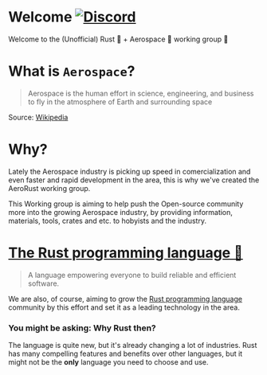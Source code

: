 # Welcome [![Discord](https://img.shields.io/discord/662244134316408833?label=Discord&style=flat-square)](https://discord.gg/RXNsMXc)
Welcome to the (Unofficial) Rust 🦀 + Aerospace 🚀 working group 🙌

# What is `Aerospace`?

> Aerospace is the human effort in science, engineering, and business to fly in the atmosphere of Earth and surrounding space

Source: [Wikipedia](https://en.wikipedia.org/wiki/Aerospace)

# Why?

Lately the Aerospace industry is picking up speed in comercialization and even faster and rapid development in the area, this is why we've created the AeroRust working group.

This Working group is aiming to help push the Open-source community more into the growing Aerospace industry, by providing information, materials, tools, crates and etc. to hobyists and the industry.

# [The Rust programming language 🦀](rust-lang.org)

> A language empowering everyone
to build reliable and efficient software. 

We are also, of course, aiming to grow the [Rust programming language](rust-lang.org) community by this effort and set it as a leading technology in the area.

### You might be asking: Why Rust then?

The language is quite new, but it's already changing a lot of industries. Rust has many compelling features and benefits over other languages, but it might not be the **only** language you need to choose and use.
